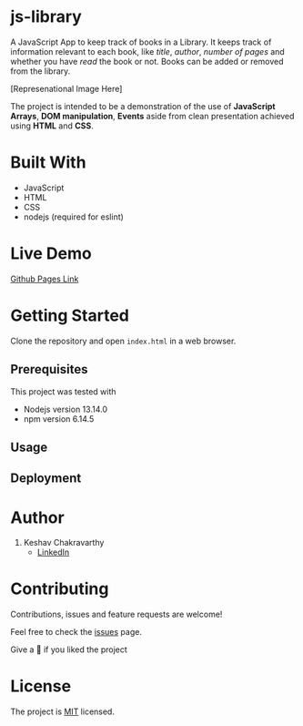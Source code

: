 # js-library
A JavaScript App to keep track of books in a Library. It keeps track of information relevant to each book, like _title_, _author_, _number of pages_ and whether you have _read_ the book or not. Books can be added or removed from the library. 

[Represenational Image Here]

The project is intended to be a demonstration of the use of **JavaScript Arrays**, **DOM manipulation**, **Events** aside from clean presentation achieved using **HTML** and **CSS**.

# Built With

- JavaScript
- HTML
- CSS
- nodejs (required for eslint)

# Live Demo

[Github Pages Link](https://keshav-c.github.io/js-library/)

# Getting Started

Clone the repository and open `index.html` in a web browser.

## Prerequisites

This project was tested with

- Nodejs version 13.14.0
- npm version 6.14.5

## Usage



## Deployment

# Author

1. Keshav Chakravarthy
    - [LinkedIn](https://www.linkedin.com/in/k3shavchakravarthy/)

# Contributing

Contributions, issues and feature requests are welcome!

Feel free to check the [issues](https://github.com/keshav-c/js-library/issues) page.

Give a 🌟 if you liked the project

# License

The project is [MIT](https://opensource.org/licenses/MIT) licensed.